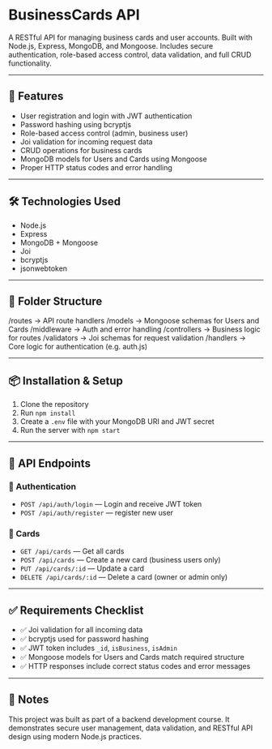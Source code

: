 # BusinessCards API

A RESTful API for managing business cards and user accounts. Built with Node.js, Express, MongoDB, and Mongoose. Includes secure authentication, role-based access control, data validation, and full CRUD functionality.

---

## 🚀 Features

- User registration and login with JWT authentication
- Password hashing using bcryptjs
- Role-based access control (admin, business user)
- Joi validation for incoming request data
- CRUD operations for business cards
- MongoDB models for Users and Cards using Mongoose
- Proper HTTP status codes and error handling

---

## 🛠️ Technologies Used

- Node.js
- Express
- MongoDB + Mongoose
- Joi
- bcryptjs
- jsonwebtoken

---

## 📁 Folder Structure

/routes → API route handlers 
/models → Mongoose schemas for Users and Cards 
/middleware → Auth and error handling 
/controllers → Business logic for routes 
/validators → Joi schemas for request validation 
/handlers → Core logic for authentication (e.g. auth.js)

---

## 📦 Installation & Setup

1. Clone the repository  
2. Run `npm install`  
3. Create a `.env` file with your MongoDB URI and JWT secret  
4. Run the server with `npm start`

---

## 📮 API Endpoints

### 🔐 Authentication

- `POST /api/auth/login` — Login and receive JWT token
- `POST /api/auth/register` — register new user

### 🧾 Cards
- `GET /api/cards` — Get all cards  
- `POST /api/cards` — Create a new card (business users only)  
- `PUT /api/cards/:id` — Update a card  
- `DELETE /api/cards/:id` — Delete a card (owner or admin only)  

---

## ✅ Requirements Checklist

- ✅ Joi validation for all incoming data  
- ✅ bcryptjs used for password hashing  
- ✅ JWT token includes `_id`, `isBusiness`, `isAdmin`  
- ✅ Mongoose models for Users and Cards match required structure  
- ✅ HTTP responses include correct status codes and error messages  

---

## 📌 Notes

This project was built as part of a backend development course. It demonstrates secure user management, data validation, and RESTful API design using modern Node.js practices.
